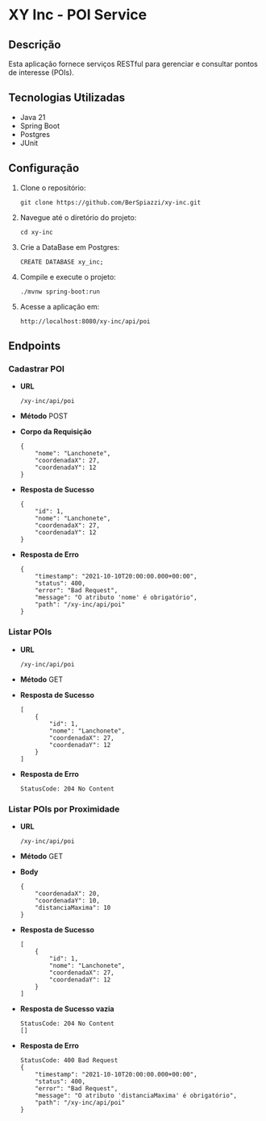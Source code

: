 # XY Inc - POI Service

## Descrição

Esta aplicação fornece serviços RESTful para gerenciar e consultar pontos de interesse (POIs).

## Tecnologias Utilizadas

- Java 21
- Spring Boot
- Postgres
- JUnit

## Configuração

1. Clone o repositório:
   ```
   git clone https://github.com/BerSpiazzi/xy-inc.git

2. Navegue até o diretório do projeto:
   ```
   cd xy-inc

3. Crie a DataBase em Postgres:
   ```
   CREATE DATABASE xy_inc;

4. Compile e execute o projeto:
   ````
   ./mvnw spring-boot:run

5. Acesse a aplicação em:
    ```
   http://localhost:8080/xy-inc/api/poi
   
## Endpoints

### Cadastrar POI

- **URL**
  ```
  /xy-inc/api/poi
  
- **Método**
    POST
  
- **Corpo da Requisição**
    ```
    {
        "nome": "Lanchonete",
        "coordenadaX": 27,
        "coordenadaY": 12
    }
  
- **Resposta de Sucesso**
    ```
    {
        "id": 1,
        "nome": "Lanchonete",
        "coordenadaX": 27,
        "coordenadaY": 12
    }
  
- **Resposta de Erro**
    ```
    {
        "timestamp": "2021-10-10T20:00:00.000+00:00",
        "status": 400,
        "error": "Bad Request",
        "message": "O atributo 'nome' é obrigatório",
        "path": "/xy-inc/api/poi"
    }
  
### Listar POIs

- **URL**
  ```
  /xy-inc/api/poi
  
- **Método**
    GET
  
- **Resposta de Sucesso**
    ```
    [
        {
            "id": 1,
            "nome": "Lanchonete",
            "coordenadaX": 27,
            "coordenadaY": 12
        }
    ]
  
- **Resposta de Erro**
    ```
    StatusCode: 204 No Content
  
### Listar POIs por Proximidade

- **URL**
  ```
  /xy-inc/api/poi
  
- **Método**
    GET
  
- **Body**
    ```
    {
        "coordenadaX": 20,
        "coordenadaY": 10,
        "distanciaMaxima": 10
    }
  
- **Resposta de Sucesso**
    ```
    [
        {
            "id": 1,
            "nome": "Lanchonete",
            "coordenadaX": 27,
            "coordenadaY": 12
        }
    ]

- **Resposta de Sucesso vazia**
    ```
  StatusCode: 204 No Content
    []
  
- **Resposta de Erro**
    ```
    StatusCode: 400 Bad Request
    {
        "timestamp": "2021-10-10T20:00:00.000+00:00",
        "status": 400,
        "error": "Bad Request",
        "message": "O atributo 'distanciaMaxima' é obrigatório",
        "path": "/xy-inc/api/poi"
    }
